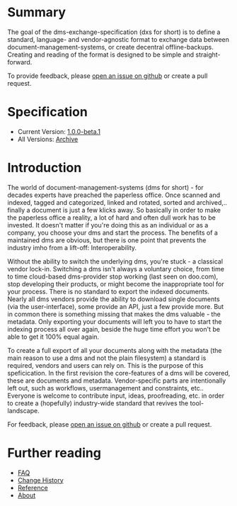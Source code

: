 # Summary
The goal of the dms-exchange-specification (dxs for short) is to define a standard, language- and vendor-agnostic format to exchange data between document-management-systems, or create decentral offline-backups. Creating and reading of the format is designed to be simple and straight-forward.

To provide feedback, please [open an issue on github](https://github.com/galan/dms-exchange-specification/issues) or create a pull request.

# Specification

* Current Version: [1.0.0-beta.1](https://github.com/galan/dms-exchange-specification/blob/master/spec/1.0.0-beta.1/dms-exchange-specification-1.0.0-beta.1.md)
* All Versions: [Archive](https://github.com/galan/dms-exchange-specification/blob/master/spec)

# Introduction
The world of document-management-systems (dms for short) - for decades experts have preached the paperless office. Once scanned and indexed, tagged and categorized, linked and rotated, sorted and archived,.. finally a document is just a few klicks away. So basically in order to make the paperless office a reality, a lot of hard and often dull work has to be invested. It doesn't matter if you're doing this as an individual or as a company, you choose your dms and start the process. The benefits of a maintained dms are obvious, but there is one point that prevents the industry imho from a lift-off: Interoperability.

Without the ability to switch the underlying dms, you're stuck - a classical vendor lock-in.
Switching a dms isn't always a voluntary choice, from time to time cloud-based dms-provider stop working (last seen on doo.com), stop developing their products, or might become the inappropriate tool for your process.
There is no standard to export the indexed documents. Nearly all dms vendors provide the ability to download single documents (via the user-interface), some provide an API, just a few provide more. But in common there is something missing that makes the dms valuable - the metadata. Only exporting your documents will left you to have to start the indexing process all over again, beside the huge time effort you won't be able to get it 100% equal again.

To create a full export of all your documents along with the metadata (the main reason to use a dms and not the plain filesystem) a standard is required, vendors and users can rely on. This is the purpose of this speficication. In the first revision the core-features of a dms will be covered, these are documents and metadata. Vendor-specific parts are intentionally left out, such as workflows, usermanagement and constraints, etc.. Everyone is welcome to contribute input, ideas, proofreading, etc. in order to create a (hopefully) industry-wide standard that revives the tool-landscape.

For feedback, please [open an issue on github](https://github.com/galan/dms-exchange-specification/issues) or create a pull request.

# Further reading
* [FAQ](https://github.com/galan/dms-exchange-specification/blob/master/common/faq.md)
* [Change History](https://github.com/galan/dms-exchange-specification/blob/master/common/changehistory.md)
* [Reference](https://github.com/galan/dms-exchange-specification/blob/master/common/reference.md)
* [About](https://github.com/galan/dms-exchange-specification/blob/master/common/about.md)
